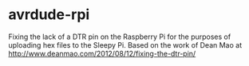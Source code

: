 avrdude-rpi
===========

Fixing the lack of a DTR pin on the Raspberry Pi for the purposes of uploading hex files to the Sleepy Pi. Based on the work of Dean Mao at http://www.deanmao.com/2012/08/12/fixing-the-dtr-pin/

